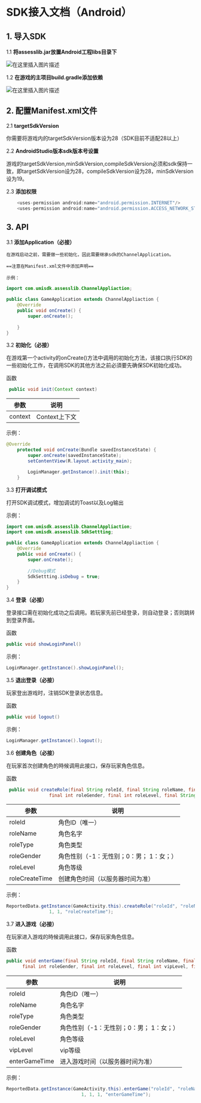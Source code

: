 # SDK接入文档（Android）
## 1. 导入SDK
  1.1 **将assesslib.jar放置Android工程libs目录下**

  ![在这里插入图片描述](https://img-blog.csdnimg.cn/20200520152113387.png)
  
  1.2 **在游戏的主项目build.gradle添加依赖**
  
  ![在这里插入图片描述](https://img-blog.csdnimg.cn/20200520152036103.png)
  
  ## 2. 配置Manifest.xml文件
  2.1 **targetSdkVersion**

  你需要将游戏内的targetSdkVersion版本设为28（SDK目前不适配28以上）

  2.2 **AndroidStudio版本sdk版本号设置**

  游戏的targetSdkVersion,minSdkVersion,compileSdkVersion必须和sdk保持一致，即targetSdkVersion设为28，compileSdkVersion设为28，minSdkVersion设为19。

  2.3 **添加权限**
```java
    <uses-permission android:name="android.permission.INTERNET"/>
    <uses-permission android:name="android.permission.ACCESS_NETWORK_STATE" />
```
 ## 3. API
 3.1 **添加Application（必接）**

    在游戏启动之前，需要做一些初始化，因此需要继承sdk的ChannelApplication。

    ==注意在Manifest.xml文件中添加声明==

    示例：
```java
import com.umisdk.assesslib.ChannelAppliaction;

public class GameApplication extends ChannelAppliaction {
    @Override
    public void onCreate() {
        super.onCreate();
        
    }
}
```
3.2 **初始化（必接）**

 在游戏第一个activity的onCreate()方法中调用的初始化方法，该接口执行SDK的一些初始化工作，在调用SDK的其他方法之前必須要先确保SDK初始化成功。

函数
```java
 public void init(Context context)
```
|参数|说明  |
|--|--|
| context |Context上下文  |

示例：
```java
@Override
    protected void onCreate(Bundle savedInstanceState) {
        super.onCreate(savedInstanceState);
        setContentView(R.layout.activity_main);

        LoginManager.getInstance().init(this);
    }
```
3.3 **打开调试模式**

打开SDK调试模式，增加调试的Toast以及Log输出
 
 示例：
```java
import com.umisdk.assesslib.ChannelAppliaction;
import com.umisdk.assesslib.SdkSettting;

public class GameApplication extends ChannelAppliaction {
    @Override
    public void onCreate() {
        super.onCreate();
		
		//Debug模式
        SdkSettting.isDebug = true;
    }
}

```

3.4 **登录（必接）**

登录接口需在初始化成功之后调用。若玩家先前已经登录，则自动登录；否则跳转到登录界面。

函数
```java
public void showLoginPanel()
```
示例：

```java
LoginManager.getInstance().showLoginPanel();
```
3.5 **退出登录（必接）**

玩家登出游戏时，注销SDK登录状态信息。

函数
```java
public void logout()
```
示例：

```java
LoginManager.getInstance().logout();
```
3.6 **创建角色（必接）**

在玩家首次创建角色的時候调用此接口，保存玩家角色信息。

函数
```java
 public void createRole(final String roleId, final String roleName, final String roleType,
  				final int roleGender, final int roleLevel, final String roleCreateTime)
```
|参数|说明  |
|--|--|
| roleId|角色ID（唯一）  |
| roleName|角色名字  |
| roleType|角色类型  |
| roleGender|角色性别（-1：无性别；0：男； 1：女；）  |
| roleLevel|角色等级  |
| roleCreateTime|创建角色时间（以服务器时间为准）  |

示例：
```java
ReportedData.getInstance(GameActivity.this).createRole("roleId", "roleName", "roleType",
 				1, 1, "roleCreateTime");
```
3.7 **进入游戏（必接）**

在玩家进入游戏的時候调用此接口，保存玩家角色信息。

函数
```java
public void enterGame(final String roleId, final String roleName, final String roleType,
      final int roleGender, final int roleLevel, final int vipLevel, final String enterGameTime)
```
|参数|说明  |
|--|--|
| roleId|角色ID（唯一）  |
| roleName|角色名字  |
| roleType|角色类型  |
| roleGender|角色性别（-1：无性别；0：男； 1：女；）  |
| roleLevel|角色等级  |
| vipLevel|vip等级  |
| enterGameTime|进入游戏时间（以服务器时间为准）  |

示例：
```java
ReportedData.getInstance(GameActivity.this).enterGame("roleId", "roleName", "roleType",
                            1, 1, 1, "enterGameTime");
```
